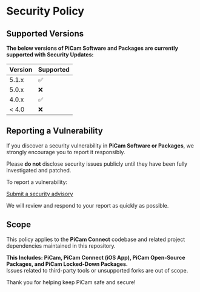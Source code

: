 # Security Policy

## Supported Versions

**The below versions of PiCam Software and Packages are currently supported with Security Updates:**

| Version | Supported          |
| ------- | ------------------ |
| 5.1.x   | :white_check_mark: |
| 5.0.x   | :x:                |
| 4.0.x   | :white_check_mark: |
| < 4.0   | :x:                |


## Reporting a Vulnerability

If you discover a security vulnerability in **PiCam Software or Packages**, we strongly encourage you to report it responsibly.

Please **do not** disclose security issues publicly until they have been fully investigated and patched.

To report a vulnerability:

[Submit a security advisory](https://github.com/Tys0nat0r01/PiCam-Connect/security/advisories/new) 

We will review and respond to your report as quickly as possible.

## Scope

This policy applies to the **PiCam Connect** codebase and related project dependencies maintained in this repository. 

**This Includes: PiCam, PiCam Connect (iOS App), PiCam Open-Source Packages, and PiCam Locked-Down Packages.**                        
Issues related to third-party tools or unsupported forks are out of scope.

Thank you for helping keep PiCam safe and secure!
